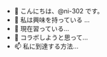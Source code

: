 - 👋 こんにちは、@ni-302 です。
- 👀 私は興味を持っている ...
- 🌱 現在習っている...
- 💞️ コラボしようと思って...
- 📫 私に到達する方法...

<!---
ni-302/ni-302 は ✨ 特別な ✨ リポジトリです。その `README.md` (このファイル) が GitHub プロファイルに表示されるからです。
プレビュー リンクをクリックして、変更内容を確認できます。
--->
